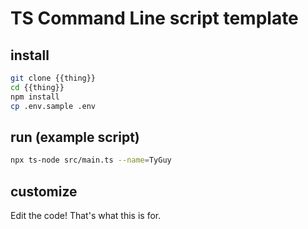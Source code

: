# TS Command Line script template

## install

```sh
git clone {{thing}}
cd {{thing}}
npm install
cp .env.sample .env
```

## run (example script)

```sh
npx ts-node src/main.ts --name=TyGuy
```

## customize

Edit the code! That's what this is for.

